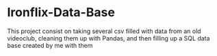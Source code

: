 # Ironflix-Data-Base
This project consist on taking several csv filled with data from an old videoclub, cleaning them up with Pandas, and then filling up a SQL data base created by me with them
